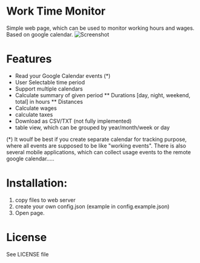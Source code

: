 Work Time Monitor
=================

Simple web page, which can be used to monitor working hours and wages. Based on google calendar.
![Screenshot](https://raw.github.com/jupe/work_time_monitor/master/screenshot/page.png "Example")

# Features
* Read your Google Calendar events (*)
* User Selectable time period
* Support multiple calendars
* Calculate summary of given period
** Durations [day, night, weekend, total] in hours
** Distances
* Calculate wages
* calculate taxes
* Download as CSV/TXT (not fully implemented)
* table view, which can be grouped by year/month/week or day

(*)
It woulf be best if you create separate calendar for tracking purpose, where all events are supposed to be like "working events". There is also several mobile applications, which can collect usage events to the remote google calendar.....

# Installation:

1. copy files to web server 
2. create your own config.json (example in config.example.json)
3. Open page.

# License
See LICENSE file
